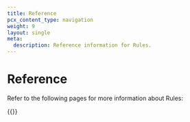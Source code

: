 ```yaml
---
title: Reference
pcx_content_type: navigation
weight: 9
layout: single
meta:
  description: Reference information for Rules.
---
```


# Reference

Refer to the following pages for more information about Rules:

{{<directory-listing>}}
